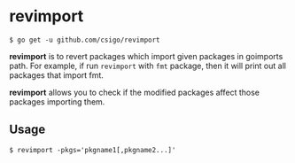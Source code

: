 # revimport
`$ go get -u github.com/csigo/revimport`

**revimport** is to revert packages which import given packages in goimports path.
For example, if run `revimport` with `fmt` package, then it will print out all packages that import fmt.

**revimport** allows you to check if the modified packages affect those packages importing them.

## Usage

`$ revimport -pkgs='pkgname1[,pkgname2...]'`
